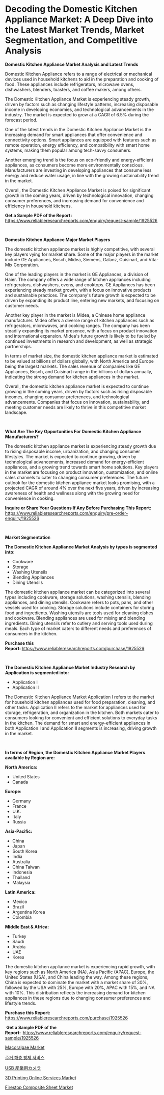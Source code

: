 <p><h1>Decoding the Domestic Kitchen Appliance Market: A Deep Dive into the Latest Market Trends, Market Segmentation, and Competitive Analysis</h1></p><p><strong>Domestic Kitchen Appliance Market Analysis and Latest Trends</strong></p>
<p><p>Domestic Kitchen Appliance refers to a range of electrical or mechanical devices used in household kitchens to aid in the preparation and cooking of food. These appliances include refrigerators, microwave ovens, dishwashers, blenders, toasters, and coffee makers, among others.</p><p>The Domestic Kitchen Appliance Market is experiencing steady growth, driven by factors such as changing lifestyle patterns, increasing disposable income in developing economies, and technological advancements in the industry. The market is expected to grow at a CAGR of 6.5% during the forecast period.</p><p>One of the latest trends in the Domestic Kitchen Appliance Market is the increasing demand for smart appliances that offer convenience and connectivity options. Smart appliances are equipped with features such as remote operation, energy efficiency, and compatibility with smart home systems, making them popular among tech-savvy consumers.</p><p>Another emerging trend is the focus on eco-friendly and energy-efficient appliances, as consumers become more environmentally conscious. Manufacturers are investing in developing appliances that consume less energy and reduce water usage, in line with the growing sustainability trend in the market.</p><p>Overall, the Domestic Kitchen Appliance Market is poised for significant growth in the coming years, driven by technological innovation, changing consumer preferences, and increasing demand for convenience and efficiency in household kitchens.</p></p>
<p><strong>Get a Sample PDF of the Report:&nbsp;</strong> <a href="https://www.reliableresearchreports.com/enquiry/request-sample/1925526">https://www.reliableresearchreports.com/enquiry/request-sample/1925526</a></p>
<p>&nbsp;</p>
<p><strong>Domestic Kitchen Appliance Major Market Players</strong></p>
<p><p>The domestic kitchen appliance market is highly competitive, with several key players vying for market share. Some of the major players in the market include GE Appliances, Bosch, Midea, Siemens, Galanz, Cuisinart, and Vita-Mix Corporation.</p><p>One of the leading players in the market is GE Appliances, a division of Haier. The company offers a wide range of kitchen appliances including refrigerators, dishwashers, ovens, and cooktops. GE Appliances has been experiencing steady market growth, with a focus on innovative products and sustainable practices. The company's future growth is expected to be driven by expanding its product line, entering new markets, and focusing on customer needs.</p><p>Another key player in the market is Midea, a Chinese home appliance manufacturer. Midea offers a diverse range of kitchen appliances such as refrigerators, microwaves, and cooking ranges. The company has been steadily expanding its market presence, with a focus on product innovation and international expansion. Midea's future growth is likely to be fueled by continued investments in research and development, as well as strategic partnerships.</p><p>In terms of market size, the domestic kitchen appliance market is estimated to be valued at billions of dollars globally, with North America and Europe being the largest markets. The sales revenue of companies like GE Appliances, Bosch, and Cuisinart range in the billions of dollars annually, indicating the strong demand for kitchen appliances in the market.</p><p>Overall, the domestic kitchen appliance market is expected to continue growing in the coming years, driven by factors such as rising disposable incomes, changing consumer preferences, and technological advancements. Companies that focus on innovation, sustainability, and meeting customer needs are likely to thrive in this competitive market landscape.</p></p>
<p>&nbsp;</p>
<p><strong>What Are The Key Opportunities For Domestic Kitchen Appliance Manufacturers?</strong></p>
<p><p>The domestic kitchen appliance market is experiencing steady growth due to rising disposable income, urbanization, and changing consumer lifestyles. The market is expected to continue growing, driven by technological advancements, increased demand for energy-efficient appliances, and a growing trend towards smart home solutions. Key players in the market are focusing on product innovation, customization, and online sales channels to cater to changing consumer preferences. The future outlook for the domestic kitchen appliance market looks promising, with a projected CAGR of around 4% over the next five years, driven by increasing awareness of health and wellness along with the growing need for convenience in cooking.</p></p>
<p><strong>Inquire or Share Your Questions If Any Before Purchasing This Report:</strong> <a href="https://www.reliableresearchreports.com/enquiry/pre-order-enquiry/1925526">https://www.reliableresearchreports.com/enquiry/pre-order-enquiry/1925526</a></p>
<p>&nbsp;</p>
<p><strong>Market Segmentation</strong></p>
<p><strong>The Domestic Kitchen Appliance Market Analysis by types is segmented into:</strong></p>
<p><ul><li>Cookware</li><li>Storage</li><li>Washing Utensils</li><li>Blending Appliances</li><li>Dining Utensils</li></ul></p>
<p><p>The domestic kitchen appliance market can be categorized into several types including cookware, storage solutions, washing utensils, blending appliances, and dining utensils. Cookware refers to pots, pans, and other vessels used for cooking. Storage solutions include containers for storing food and ingredients. Washing utensils are tools used for cleaning dishes and cookware. Blending appliances are used for mixing and blending ingredients. Dining utensils refer to cutlery and serving tools used during meals. Each type of market caters to different needs and preferences of consumers in the kitchen.</p></p>
<p><strong>Purchase this Report:&nbsp;</strong><a href="https://www.reliableresearchreports.com/purchase/1925526">https://www.reliableresearchreports.com/purchase/1925526</a></p>
<p>&nbsp;</p>
<p><strong>The Domestic Kitchen Appliance Market Industry Research by Application is segmented into:</strong></p>
<p><ul><li>Application I</li><li>Application II</li></ul></p>
<p><p>The Domestic Kitchen Appliance Market Application I refers to the market for household kitchen appliances used for food preparation, cleaning, and other tasks. Application II refers to the market for appliances used for storage, refrigeration, and organization in the kitchen. Both markets cater to consumers looking for convenient and efficient solutions to everyday tasks in the kitchen. The demand for smart and energy-efficient appliances in both Application I and Application II segments is increasing, driving growth in the market.</p></p>
<p>&nbsp;</p>
<p><strong>In terms of Region, the Domestic Kitchen Appliance Market Players available by Region are:</strong></p>
<p>
    <p> <strong> North America: </strong>
        <ul>
            <li>United States</li>
            <li>Canada</li>
        </ul>
        </p> 
    <p> <strong> Europe: </strong>
        <ul>
            <li>Germany</li>
            <li>France</li>
            <li>U.K.</li>
            <li>Italy</li>
            <li>Russia</li>
        </ul>
        </p> 
    <p> <strong> Asia-Pacific: </strong>
        <ul>
            <li>China</li>
            <li>Japan</li>
            <li>South Korea</li>
            <li>India</li>
            <li>Australia</li>
            <li>China Taiwan</li>
            <li>Indonesia</li>
            <li>Thailand</li>
            <li>Malaysia</li>
        </ul>
        </p> 
    <p> <strong> Latin America: </strong>
        <ul>
            <li>Mexico</li>
            <li>Brazil</li>
            <li>Argentina Korea</li>
            <li>Colombia</li>
        </ul>
        </p> 
    <p> <strong> Middle East & Africa: </strong>
        <ul>
            <li>Turkey</li>
            <li>Saudi</li>
            <li>Arabia</li>
            <li>UAE</li>
            <li>Korea</li>
        </ul>
    </p>
    </p>
<p><p>The domestic kitchen appliance market is experiencing rapid growth, with key regions such as North America (NA), Asia Pacific (APAC), Europe, the United States (USA), and China leading the way. Among these regions, China is expected to dominate the market with a market share of 30%, followed by the USA with 25%, Europe with 20%, APAC with 15%, and NA with 10%. This distribution reflects the increasing demand for kitchen appliances in these regions due to changing consumer preferences and lifestyle trends.</p></p>
<p><strong>Purchase this Report: </strong><a href="https://www.reliableresearchreports.com/purchase/1925526">https://www.reliableresearchreports.com/purchase/1925526</a></p>
<p>&nbsp;<strong>Get a Sample PDF of the Report:&nbsp;&nbsp;</strong><a href="https://www.reliableresearchreports.com/enquiry/request-sample/1925526">https://www.reliableresearchreports.com/enquiry/request-sample/1925526</a></p>
<p><strong></strong></p>
<p><p><a href="https://extreme-scabiosa-c81.notion.site/Macoralgae-Market-Research-Report-Reveals-The-Latest-Trends-And-Opportunities-of-this-Market-for-Per-7df0edc072bd4f1598bd770fc9079b99">Macoralgae Market</a></p><p><a href="https://github.com/trmesnao7959541/Market-Research-Report-List-1/blob/main/7920890184514.md">주거 해충 방제 서비스</a></p><p><a href="https://github.com/adcxff01450218/Market-Research-Report-List-1/blob/main/9071775184490.md">USB 産業用カメラ</a></p><p><a href="https://github.com/Whitneyboyettebo9kiw7yr13/Market-Research-Report-List-1/blob/main/3d-printing-online-services-market.md">3D Printing Online Services Market</a></p><p><a href="https://view.publitas.com/reportprime-1/decoding-the-firestop-composite-sheet-market-a-deep-dive-into-the-latest-market-trends-market-segmentation-and-competitive-analysis/">Firestop Composite Sheet Market</a></p></p>